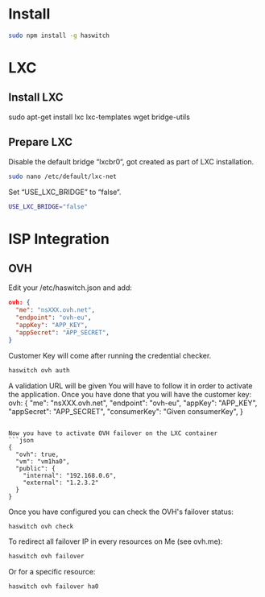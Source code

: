 
# Install
```bash
sudo npm install -g haswitch
```

# LXC
## Install LXC
sudo apt-get install lxc lxc-templates wget bridge-utils

## Prepare LXC
Disable the default bridge “lxcbr0“,  got created as part of LXC installation.

```bash
sudo nano /etc/default/lxc-net
```

Set “USE_LXC_BRIDGE” to “false“.

```bash
USE_LXC_BRIDGE="false"
```

# ISP Integration

## OVH
Edit your /etc/haswitch.json and add:
```json
ovh: {
  "me": "nsXXX.ovh.net",
  "endpoint": "ovh-eu",
  "appKey": "APP_KEY",
  "appSecret": "APP_SECRET",
}
```
Customer Key will come after running the credential checker.
```bash
haswitch ovh auth
```
A validation URL will be given You will have to follow it in order to activate the application. Once you have done that you will have the customer key:
ovh: {
  "me": "nsXXX.ovh.net",
  "endpoint": "ovh-eu",
  "appKey": "APP_KEY",
  "appSecret": "APP_SECRET",
  "consumerKey": "Given consumerKey",
}
```

Now you have to activate OVH failover on the LXC container
```json
{
  "ovh": true,
  "vm": "vm1ha0",
  "public": {
    "internal": "192.168.0.6",
    "external": "1.2.3.2"
  }
}
```

Once you have configured you can check the OVH's failover status:
```bash
haswitch ovh check
```

To redirect all failover IP in every resources on Me (see ovh.me):
```bash
haswitch ovh failover
```

Or for a specific resource:
```bash
haswitch ovh failover ha0
```
